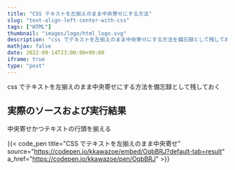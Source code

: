 ```yaml
---
title: "CSS テキストを左揃えのまま中央寄せにする方法"
slug: "text-align-left-center-with-css"
tags: ["HTML"]
thumbnail: "images/logo/html_logo.svg"
description: "css でテキストを左揃えのまま中央寄せにする方法を備忘録として残しておく"
mathjax: false
date: 2022-09-14T23:00:00+09:00
iframe: true
type: "post"
---
```


css でテキストを左揃えのまま中央寄せにする方法を備忘録として残しておく

## 実際のソースおよび実行結果

中央寄せかつテキストの行頭を揃える

{{< code_pen title="CSS でテキストを左揃えのまま中央寄せ" source="https://codepen.io/kkawazoe/embed/OqbBRJ?default-tab=result" a_href="https://codepen.io/kkawazoe/pen/OqbBRJ" >}}
